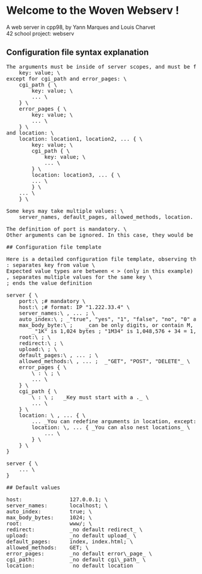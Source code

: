 # Welcome to the Woven Webserv !

A web server in cpp98, by Yann Marques and Louis Charvet \
42 school project: webserv

## Configuration file syntax explanation
<pre>
The arguments must be inside of server scopes, and must be formated as follows: \
	key: value; \
except for cgi_path and error_pages: \
	cgi_path { \
		key: value; \
		... \
	} \
	error_pages { \
		key: value; \
		... \
	} \
and location: \
	location: location1, location2, ... { \
		key: value; \
		cgi_path { \
			key: value; \
			... \
		} \
		location: location3, ... { \
		... \
		} \
	... \
	} \

Some keys may take multiple values: \
	server_names, default_pages, allowed_methods, location.

The definition of port is mandatory. \
Other arguments can be ignored. In this case, they would be set by default values ; see below.

## Configuration file template

Here is a detailed configuration file template, observing the following rules: \
: separates key from value \
Expected value types are between < > (only in this example) \
, separates multiple values for the same key \
; ends the value definition

server { \
	port:\<int\> ;# mandatory \
	host:\<string\> ;# format: IP "1.222.33.4" \
	server_names:\<string\> , ... ; \
	auto_index:\<string\> ;	_"true", "yes", "1", "false", "no", "0" allowed_ \
	max_body_byte:\<int / string\> ;	_can be only digits, or contain M, K, G_ \
		_"1K" is 1,024 bytes ; "1M34" is 1,048,576 + 34 = 1,048,610 bytes ; "1G" is 1,073,741,824 bytes_ \
	root:\<string\> ; \
	redirect:\<string\> ; \
	upload:\<string\> ; \
	default_pages:\<string\> , ... ; \
	allowed_methods:\<string\> , ... ;	_"GET", "POST", "DELETE"_ \
	error_pages { \
		\<int\> : \<string\> ; \
		... \
	} \
	cgi_path { \
		\<string\> : \<string\> ;	_Key must start with a ._ \
		... \
	} \
	location: \<string\> , ... { \
		...	_You can redefine arguments in location, except: port, host, server\_names_ \
		location: \<string\>, ... {	_You can also nest locations_ \
			... \
		} \
	} \
}

server { \
	... \
}

## Default values

host:				127.0.0.1; \
server_names:		localhost; \
auto_index:			true; \
max_body_bytes:		1024; \
root:				www/; \
redirect:			_no default redirect_ \
upload:				_no default upload_ \
default_pages:		index, index.html; \
allowed_methods:	GET; \
error_pages:		_no default error\_page_ \
cgi_path:			_no default cgi\_path_ \
location:			_no default location_
</pre>
